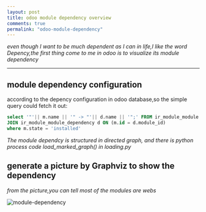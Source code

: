 ```yaml
---
layout: post
title: odoo module dependency overview
comments: true
permalink: "odoo-module-dependency"
---
```


*even though I want to be much dependent as I can in life,I like the word Depency,the first thing come to me in odoo is to visualize its module dependency*

----
## module dependency configuration

according to the depency configuration in odoo database,so the simple query could fetch it out:

``` sql
select '"'|| m.name || '" -> "'|| d.name || '";' FROM ir_module_module m 
JOIN ir_module_module_dependency d ON (m.id = d.module_id) 
where m.state = 'installed'
```

*The module dependcy is structured in  directed graph, and there is python process code load_marked_graph() in loading.py*

## generate a picture by Graphviz to show the dependency

*from the picture,you can tell most of the modules are webs*

![module-dependency](/blogs/images/module_dep.svg)
